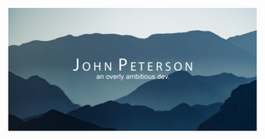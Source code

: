 [![Profile Banner](Banner.png)](ttps://github.com/Coincadink)

<!--
![badges1](https://img.shields.io/static/v1?label=Views&message=12000&color=%3Cblue%3E)
![Alt text](https://spotify-recently-played-readme.vercel.app/api?user=majesticturtlejp)
-->
